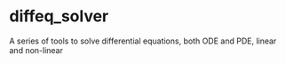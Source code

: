 # diffeq_solver
A series of tools to solve differential equations, both ODE and PDE, linear and non-linear 
